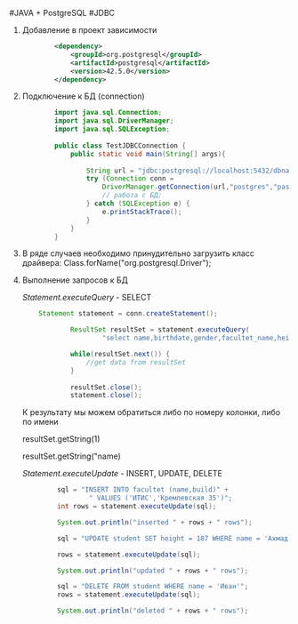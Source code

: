 #JAVA + PostgreSQL
#JDBC

1. Добавление в проект зависимости
    ```xml
            <dependency>
                <groupId>org.postgresql</groupId>
                <artifactId>postgresql</artifactId>
                <version>42.5.0</version>
            </dependency>
    ```
2. Подключение к БД (connection)
    ```java
            import java.sql.Connection;
            import java.sql.DriverManager;
            import java.sql.SQLException;
            
            public class TestJDBCConnection {
                public static void main(String[] args){
                   
                    String url = "jdbc:postgresql://localhost:5432/dbname";
                    try (Connection conn = 			
                        DriverManager.getConnection(url,"postgres","passwd")){
                        // работа с БД;
                    } catch (SQLException e) {
                        e.printStackTrace();
                    }
                }
            }
    ```

3. В ряде случаев необходимо принудительно загрузить класс драйвера:
    Class.forName("org.postgresql.Driver");

4. Выполнение запросов к БД
    
    _Statement.executeQuery_ - SELECT
    
    ```java
        Statement statement = conn.createStatement();
    
                ResultSet resultSet = statement.executeQuery(
                        "select name,birthdate,gender,facultet_name,height from student");
    
                while(resultSet.next()) {
                    //get data from resultSet
                }
                
                resultSet.close();
                statement.close();
   ```
   К результату мы можем обратиться либо по номеру колонки, либо по имени
   
   resultSet.getString(1)
   
   resultSet.getString("name)
   
   _Statement.executeUpdate_ - INSERT, UPDATE, DELETE
   
``` java
            sql = "INSERT INTO facultet (name,build)" +
                    " VALUES ('ИТИС','Кремлевская 35')";
            int rows = statement.executeUpdate(sql);

            System.out.println("inserted " + rows + " rows");

            sql = "UPDATE student SET height = 187 WHERE name = 'Ахмад'";

            rows = statement.executeUpdate(sql);

            System.out.println("updated " + rows + " rows");

            sql = "DELETE FROM student WHERE name = 'Иван'";
            rows = statement.executeUpdate(sql);

            System.out.println("deleted " + rows + " rows");

```